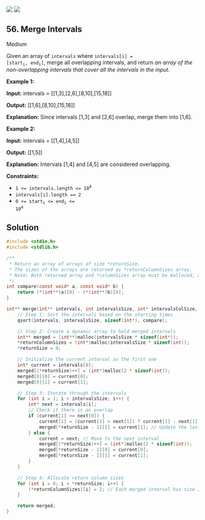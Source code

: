 [![](https://img.shields.io/github/stars/LeetCode-in-C/LeetCode-in-C?label=Stars&style=flat-square)](https://github.com/LeetCode-in-C/LeetCode-in-C)
[![](https://img.shields.io/github/forks/LeetCode-in-C/LeetCode-in-C?label=Fork%20me%20on%20GitHub%20&style=flat-square)](https://github.com/LeetCode-in-C/LeetCode-in-C/fork)

## 56\. Merge Intervals

Medium

Given an array of `intervals` where <code>intervals[i] = [start<sub>i</sub>, end<sub>i</sub>]</code>, merge all overlapping intervals, and return _an array of the non-overlapping intervals that cover all the intervals in the input_.

**Example 1:**

**Input:** intervals = \[\[1,3],[2,6],[8,10],[15,18]]

**Output:** [[1,6],[8,10],[15,18]]

**Explanation:** Since intervals [1,3] and [2,6] overlap, merge them into [1,6].

**Example 2:**

**Input:** intervals = \[\[1,4],[4,5]]

**Output:** [[1,5]]

**Explanation:** Intervals [1,4] and [4,5] are considered overlapping.

**Constraints:**

*   <code>1 <= intervals.length <= 10<sup>4</sup></code>
*   `intervals[i].length == 2`
*   <code>0 <= start<sub>i</sub> <= end<sub>i</sub> <= 10<sup>4</sup></code>

## Solution

```c
#include <stdio.h>
#include <stdlib.h>

/**
 * Return an array of arrays of size *returnSize.
 * The sizes of the arrays are returned as *returnColumnSizes array.
 * Note: Both returned array and *columnSizes array must be malloced, assume caller calls free().
 */
int compare(const void* a, const void* b) {
    return (*(int**)a)[0] - (*(int**)b)[0];
}

int** merge(int** intervals, int intervalsSize, int* intervalsColSize, int* returnSize, int** returnColumnSizes) {
    // Step 1: Sort the intervals based on the starting times
    qsort(intervals, intervalsSize, sizeof(int*), compare);

    // Step 2: Create a dynamic array to hold merged intervals
    int** merged = (int**)malloc(intervalsSize * sizeof(int*));
    *returnColumnSizes = (int*)malloc(intervalsSize * sizeof(int));
    *returnSize = 0;

    // Initialize the current interval as the first one
    int* current = intervals[0];
    merged[(*returnSize)++] = (int*)malloc(2 * sizeof(int));
    merged[0][0] = current[0];
    merged[0][1] = current[1];

    // Step 3: Iterate through the intervals
    for (int i = 1; i < intervalsSize; i++) {
        int* next = intervals[i];
        // Check if there is an overlap
        if (current[1] >= next[0]) {
            current[1] = (current[1] > next[1]) ? current[1] : next[1]; // Merge
            merged[*returnSize - 1][1] = current[1]; // Update the last merged interval
        } else {
            current = next; // Move to the next interval
            merged[(*returnSize)++] = (int*)malloc(2 * sizeof(int));
            merged[*returnSize - 1][0] = current[0];
            merged[*returnSize - 1][1] = current[1];
        }
    }

    // Step 4: Allocate return column sizes
    for (int i = 0; i < *returnSize; i++) {
        (*returnColumnSizes)[i] = 2; // Each merged interval has size 2
    }

    return merged;
}
```